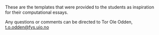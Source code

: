 These are the templates that were provided to the students as inspiration for their computational essays.

Any questions or comments can be directed to Tor Ole Odden, t.o.odden@fys.uio.no
